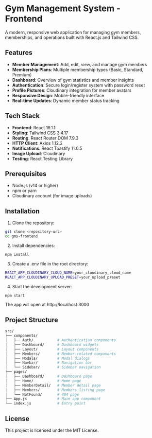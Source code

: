 # Gym Management System - Frontend

A modern, responsive web application for managing gym members, memberships, and operations built with React.js and Tailwind CSS.

## Features

- **Member Management**: Add, edit, view, and manage gym members
- **Membership Plans**: Multiple membership types (Basic, Standard, Premium)
- **Dashboard**: Overview of gym statistics and member insights
- **Authentication**: Secure login/register system with password reset
- **Profile Pictures**: Cloudinary integration for member avatars
- **Responsive Design**: Mobile-friendly interface
- **Real-time Updates**: Dynamic member status tracking

## Tech Stack

- **Frontend**: React 19.1.1
- **Styling**: Tailwind CSS 3.4.17
- **Routing**: React Router DOM 7.9.3
- **HTTP Client**: Axios 1.12.2
- **Notifications**: React Toastify 11.0.5
- **Image Upload**: Cloudinary
- **Testing**: React Testing Library

## Prerequisites

- Node.js (v14 or higher)
- npm or yarn
- Cloudinary account (for image uploads)

## Installation

1. Clone the repository:
```bash
git clone <repository-url>
cd gms-frontend
```

2. Install dependencies:
```bash
npm install
```

3. Create a .env file in the root directory:
```bash
REACT_APP_CLOUDINARY_CLOUD_NAME=your_cloudinary_cloud_name
REACT_APP_CLOUDINARY_UPLOAD_PRESET=your_upload_preset
```

4. Start the development server: 
```bash
npm start
```
The app will open at http://localhost:3000

## Project Structure
```bash
src/
├── components/
│   ├── Auth/           # Authentication components
│   ├── Dashboard/      # Dashboard widgets
│   ├── Layout/         # Layout components
│   ├── Members/        # Member-related components
│   ├── Modals/         # Modal dialogs
│   ├── Navbar/         # Navigation bar
│   └── Sidebar/        # Sidebar navigation
├── pages/
│   ├── Dashboard/      # Dashboard page
│   ├── Home/           # Home page
│   ├── MemberDetail/   # Member detail page
│   ├── Members/        # Members listing page
│   └── NotFound/       # 404 page
├── App.js              # Main app component
└── index.js            # Entry point
```

## License

This project is licensed under the MIT License.
